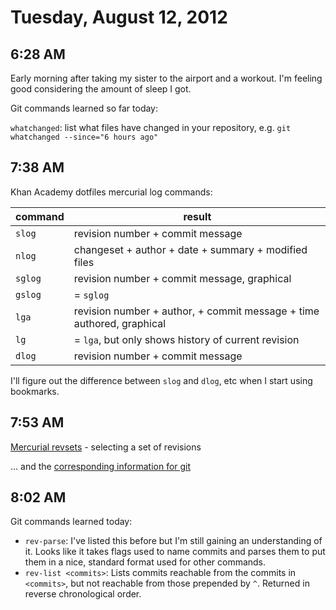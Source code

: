 # Tuesday, August 12, 2012

## 6:28 AM

Early morning after taking my sister to the airport and a workout. I'm feeling good considering the amount of sleep I got.

Git commands learned so far today:

`whatchanged`: list what files have changed in your repository, e.g. `git whatchanged --since="6 hours ago"`

## 7:38 AM

Khan Academy dotfiles mercurial log commands:

command | result
------- | ------
`slog`  | revision number + commit message
`nlog`  | changeset + author + date + summary + modified files
`sglog` | revision number + commit message, graphical
`gslog` | = `sglog`
`lga`   | revision number + author, + commit message + time authored, graphical
`lg`    | = `lga`, but only shows history of current revision
`dlog`  | revision number + commit message

I'll figure out the difference between `slog` and `dlog`, etc when I start using bookmarks.

## 7:53 AM

[Mercurial revsets](http://www.selenic.com/hg/help/revsets) - selecting a set of revisions

… and the [corresponding information for git](http://www.kernel.org/pub/software/scm/git/docs/gitrevisions.html)

## 8:02 AM

Git commands learned today:

* `rev-parse`: I've listed this before but I'm still gaining an understanding of it. Looks like it takes flags used to name commits and parses them to put them in a nice, standard format used for other commands.
* `rev-list <commits>`: Lists commits reachable from the commits in `<commits>`, but not reachable from those prepended by `^`. Returned in reverse chronological order.